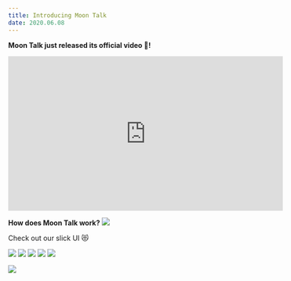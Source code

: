 ```yaml
---
title: Introducing Moon Talk
date: 2020.06.08
---
```


**Moon Talk just released its official video 🚀!**

<center>
<iframe width="560" height="315" src="https://www.youtube.com/embed/Rv8uobu25rc" frameborder="0" allow="accelerometer; autoplay; encrypted-media; gyroscope; picture-in-picture" allowfullscreen></iframe>
</center>

**How does Moon Talk work?**
![](2020.06.08_Introducing_Moon_Talk/Moon_Storyboard.png)

Check out our slick UI 😻

![](2020.06.08_Introducing_Moon_Talk/Home.png)
![](2020.06.08_Introducing_Moon_Talk/Swipe_Snooze.png)
![](2020.06.08_Introducing_Moon_Talk/Swipe_Mute.png)
![](2020.06.08_Introducing_Moon_Talk/Swipe_Talk.png)
![](2020.06.08_Introducing_Moon_Talk/Direct_Talk.png)

![](2020.06.08_Introducing_Moon_Talk/Channel.png)
